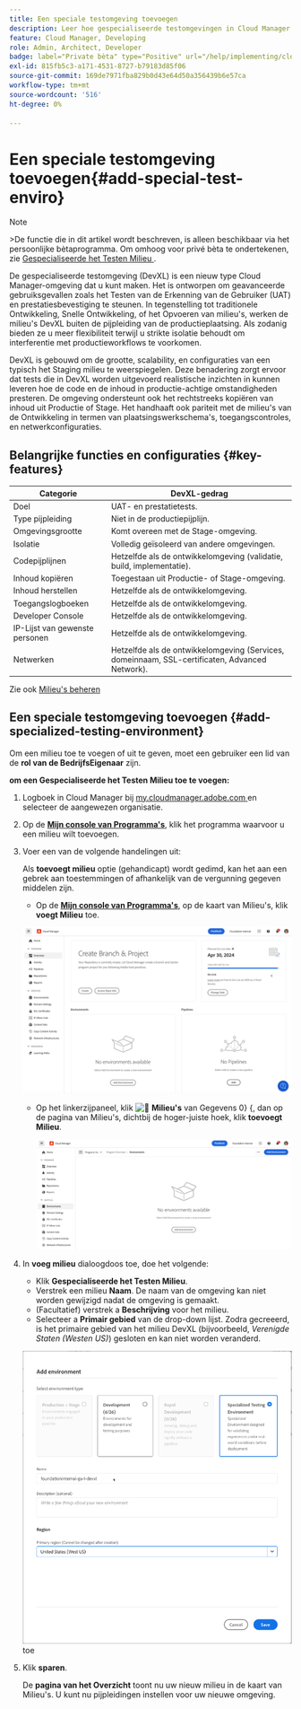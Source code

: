 ```yaml
---
title: Een speciale testomgeving toevoegen
description: Leer hoe gespecialiseerde testomgevingen in Cloud Manager speciale ruimte bieden voor het valideren van functies onder bijna-productieomstandigheden, ideaal voor stresstests en geavanceerde controles voorafgaand aan de implementatie.
feature: Cloud Manager, Developing
role: Admin, Architect, Developer
badge: label="Private bèta" type="Positive" url="/help/implementing/cloud-manager/release-notes/current.md#gitlab-bitbucket"
exl-id: 815fb5c3-a171-4531-8727-b79183d85f06
source-git-commit: 169de7971fba829b0d43e64d50a356439b6e57ca
workflow-type: tm+mt
source-wordcount: '516'
ht-degree: 0%

---
```


# Een speciale testomgeving toevoegen{#add-special-test-enviro}

>[!NOTE]
>
>&#x200B;>De functie die in dit artikel wordt beschreven, is alleen beschikbaar via het persoonlijke bètaprogramma. Om omhoog voor privé bèta te ondertekenen, zie [ Gespecialiseerde het Testen Milieu ](/help/implementing/cloud-manager/release-notes/current.md#specialized-test-environment).

De gespecialiseerde testomgeving (DevXL) is een nieuw type Cloud Manager-omgeving dat u kunt maken. Het is ontworpen om geavanceerde gebruiksgevallen zoals het Testen van de Erkenning van de Gebruiker (UAT) en prestatiesbevestiging te steunen. In tegenstelling tot traditionele Ontwikkeling, Snelle Ontwikkeling, of het Opvoeren van milieu&#39;s, werken de milieu&#39;s DevXL buiten de pijpleiding van de productieplaatsing. Als zodanig bieden ze u meer flexibiliteit terwijl u strikte isolatie behoudt om interferentie met productieworkflows te voorkomen.

DevXL is gebouwd om de grootte, scalability, en configuraties van een typisch het Staging milieu te weerspiegelen. Deze benadering zorgt ervoor dat tests die in DevXL worden uitgevoerd realistische inzichten in kunnen leveren hoe de code en de inhoud in productie-achtige omstandigheden presteren. De omgeving ondersteunt ook het rechtstreeks kopiëren van inhoud uit Productie of Stage. Het handhaaft ook pariteit met de milieu&#39;s van de Ontwikkeling in termen van plaatsingswerkschema&#39;s, toegangscontroles, en netwerkconfiguraties.

## Belangrijke functies en configuraties {#key-features}

| Categorie | DevXL-gedrag |
| --- | --- |
| Doel | UAT- en prestatietests. |
| Type pijpleiding | Niet in de productiepijplijn. |
| Omgevingsgrootte | Komt overeen met de Stage-omgeving. |
| Isolatie | Volledig geïsoleerd van andere omgevingen. |
| Codepijplijnen | Hetzelfde als de ontwikkelomgeving (validatie, build, implementatie). |
| Inhoud kopiëren | Toegestaan uit Productie- of Stage-omgeving. |
| Inhoud herstellen | Hetzelfde als de ontwikkelomgeving. |
| Toegangslogboeken | Hetzelfde als de ontwikkelomgeving. |
| Developer Console | Hetzelfde als de ontwikkelomgeving. |
| IP-Lijst van gewenste personen | Hetzelfde als de ontwikkelomgeving. |
| Netwerken | Hetzelfde als de ontwikkelomgeving (Services, domeinnaam, SSL-certificaten, Advanced Network). |

Zie ook [ Milieu&#39;s beheren ](/help/implementing/cloud-manager/manage-environments.md)

## Een speciale testomgeving toevoegen {#add-specialized-testing-environment}

Om een milieu toe te voegen of uit te geven, moet een gebruiker een lid van de **rol van de BedrijfsEigenaar** zijn.

**om een Gespecialiseerde het Testen Milieu toe te voegen:**

1. Logboek in Cloud Manager bij [ my.cloudmanager.adobe.com ](https://my.cloudmanager.adobe.com/) en selecteer de aangewezen organisatie.

1. Op de **[Mijn console van Programma&#39;s](/help/implementing/cloud-manager/navigation.md#my-programs)**, klik het programma waarvoor u een milieu wilt toevoegen.

1. Voer een van de volgende handelingen uit:

   Als **toevoegt milieu** optie (gehandicapt) wordt gedimd, kan het aan een gebrek aan toestemmingen of afhankelijk van de vergunning gegeven middelen zijn.

   * Op de **[Mijn console van Programma&#39;s](/help/implementing/cloud-manager/navigation.md#my-programs)**, op de **&#x200B;**&#x200B;kaart van Milieu&#39;s, klik **voegt Milieu** toe.

   ![ kaart van Milieu&#39;s ](assets/no-environments.png)

   * Op het linkerzijpaneel, klik ![&#128279;](https://spectrum.adobe.com/static/icons/workflow_18/Smock_Data_18_N.svg) **Milieu&#39;s** van Gegevens 0&rbrace; &lbrace;, dan op de pagina van Milieu&#39;s, dichtbij de hoger-juiste hoek, klik **toevoegt Milieu**.

     ![ Milieu&#39;s tabel ](assets/environments-tab.png)

1. In **voeg milieu** dialoogdoos toe, doe het volgende:

   * Klik **Gespecialiseerde het Testen Milieu**.
   * Verstrek een milieu **Naam**. De naam van de omgeving kan niet worden gewijzigd nadat de omgeving is gemaakt.
   * (Facultatief) verstrek a **Beschrijving** voor het milieu.
   * Selecteer a **Primair gebied** van de drop-down lijst. Zodra gecreeerd, is het primaire gebied van het milieu DevXL (bijvoorbeeld, *Verenigde Staten (Westen US)*) gesloten en kan niet worden veranderd.

   ![ voeg milieu dialoogdoos met Gespecialiseerde het Testen van Milieu geselecteerde radioknoop ](assets/specialized-test-environment.png) toe

1. Klik **sparen**.

   De **pagina van het Overzicht** toont nu uw nieuw milieu in de **&#x200B;**&#x200B;kaart van Milieu&#39;s. U kunt nu pijpleidingen instellen voor uw nieuwe omgeving.
